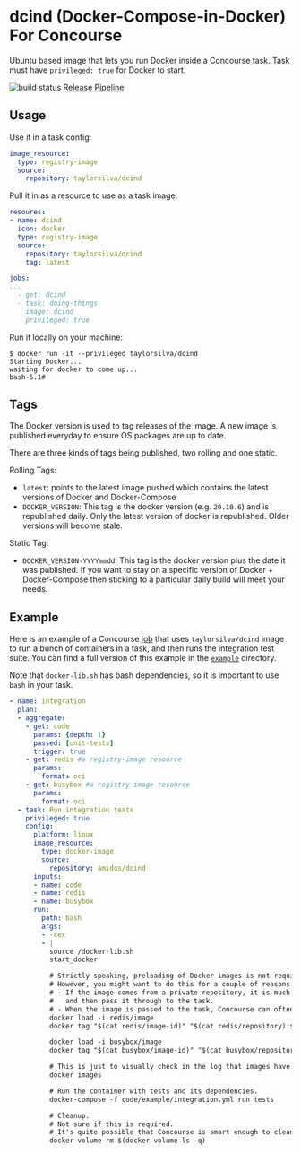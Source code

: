 # dcind (Docker-Compose-in-Docker) For Concourse

Ubuntu based image that lets you run Docker inside a Concourse task. Task must have `privileged: true` for Docker to start.

![build status](https://ci.taydev.net/api/v1/teams/main/pipelines/dcind/jobs/build-and-publish/badge) [Release Pipeline](https://ci.taydev.net/teams/main/pipelines/dcind)

## Usage

Use it in a task config:
```yaml
image_resource:
  type: registry-image
  source:
    repository: taylorsilva/dcind
```

Pull it in as a resource to use as a task image:
```yaml
resoures:
- name: dcind
  icon: docker
  type: registry-image
  source:
    repository: taylorsilva/dcind
    tag: latest

jobs:
...
  - get: dcind
  - task: doing-things
    image: dcind
    privileged: true
```

Run it locally on your machine:
```
$ docker run -it --privileged taylorsilva/dcind
Starting Docker...
waiting for docker to come up...
bash-5.1#
```

## Tags
The Docker version is used to tag releases of the image. A new image is
published everyday to ensure OS packages are up to date.

There are three kinds of tags being published, two rolling and one static.

Rolling Tags:
- `latest`: points to the latest image pushed which contains the latest versions of Docker and Docker-Compose
- `DOCKER_VERSION`: This tag is the docker version (e.g. `20.10.6`) and is republished daily. Only the latest version of docker is republished. Older versions will become stale.

Static Tag:
- `DOCKER_VERSION-YYYYmmdd`: This tag is the docker version plus the date it was published. If you want to stay on a specific version of Docker + Docker-Compose then sticking to a particular daily build will meet your needs.

## Example

Here is an example of a Concourse [job](https://concourse-ci.org/jobs.html)
that uses `taylorsilva/dcind` image to run a bunch of containers in a task, and
then runs the integration test suite. You can find a full version of this
example in the [`example`](example) directory.

Note that `docker-lib.sh` has bash dependencies, so it is important to use `bash` in your task.

```yaml
- name: integration
  plan:
  - aggregate:
    - get: code
      params: {depth: 1}
      passed: [unit-tests]
      trigger: true
    - get: redis #a registry-image resource
      params:
        format: oci
    - get: busybox #a registry-image resource
      params:
        format: oci
  - task: Run integration tests
    privileged: true
    config:
      platform: linux
      image_resource:
        type: docker-image
        source:
          repository: amidos/dcind
      inputs:
      - name: code
      - name: redis
      - name: busybox
      run:
        path: bash
        args:
        - -cex
        - |
          source /docker-lib.sh
          start_docker

          # Strictly speaking, preloading of Docker images is not required.
          # However, you might want to do this for a couple of reasons:
          # - If the image comes from a private repository, it is much easier to let Concourse pull it,
          #   and then pass it through to the task.
          # - When the image is passed to the task, Concourse can often get the image from its cache.
          docker load -i redis/image
          docker tag "$(cat redis/image-id)" "$(cat redis/repository):$(cat redis/tag)"

          docker load -i busybox/image
          docker tag "$(cat busybox/image-id)" "$(cat busybox/repository):$(cat busybox/tag)"

          # This is just to visually check in the log that images have been loaded successfully
          docker images

          # Run the container with tests and its dependencies.
          docker-compose -f code/example/integration.yml run tests

          # Cleanup.
          # Not sure if this is required.
          # It's quite possible that Concourse is smart enough to clean up the Docker mess itself.
          docker volume rm $(docker volume ls -q)
```
